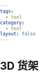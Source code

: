 ```yaml
---
tags:
  - tool
category:
  - tool
layout: false
---
```


# 3D 货架




<shelf3D />

<style>
body, html {
  background: white;
  margin: 0;
  padding: 0;
}
</style>
